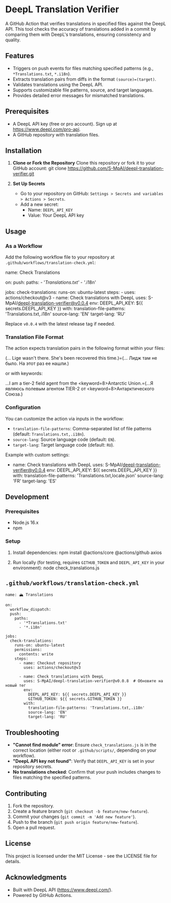 # DeepL Translation Verifier

A GitHub Action that verifies translations in specified files against the DeepL API. This tool checks the accuracy of translations added in a commit by comparing them with DeepL's translations, ensuring consistency and quality.

## Features

- Triggers on push events for files matching specified patterns (e.g., `*Translations.txt`, `*.i18n`).
- Extracts translation pairs from diffs in the format `(source)=(target)`.
- Validates translations using the DeepL API.
- Supports customizable file patterns, source, and target languages.
- Provides detailed error messages for mismatched translations.

## Prerequisites

- A DeepL API key (free or pro account). Sign up at https://www.deepl.com/pro-api.
- A GitHub repository with translation files.

## Installation

1. **Clone or Fork the Repository**
   Clone this repository or fork it to your GitHub account:
   git clone https://github.com/S-MpAI/deepl-translation-verifier.git

2. **Set Up Secrets**
   - Go to your repository on GitHub: `Settings > Secrets and variables > Actions > Secrets`.
   - Add a new secret:
     - Name: `DEEPL_API_KEY`
     - Value: Your DeepL API key

## Usage

### As a Workflow

Add the following workflow file to your repository at `.github/workflows/translation-check.yml`:

name: Check Translations

on:
  push:
    paths:
      - '*Translations.txt'
      - '*.i18n'

jobs:
  check-translations:
    runs-on: ubuntu-latest
    steps:
      - uses: actions/checkout@v3
      - name: Check translations with DeepL
        uses: S-MpAI/deepl-translation-verifier@v0.0.4
        env:
          DEEPL_API_KEY: ${{ secrets.DEEPL_API_KEY }}
        with:
          translation-file-patterns: 'Translations.txt,.i18n'
          source-lang: 'EN'
          target-lang: 'RU'

Replace `v0.0.4` with the latest release tag if needed.

### Translation File Format

The action expects translation pairs in the following format within your files:

(... Lige wasn't there. She's been recovered this time.)=(... Лидж там не было. На этот раз ее нашли.)

or with keywords:

...I am a tier-2 field agent from the <keyword=8>Antarctic Union</keyword>.=(...Я являюсь полевым агентом TIER-2 от <keyword=8>Антарктического Союза</keyword>.)

### Configuration

You can customize the action via inputs in the workflow:

- `translation-file-patterns`: Comma-separated list of file patterns (default: `Translations.txt,.i18n`).
- `source-lang`: Source language code (default: `EN`).
- `target-lang`: Target language code (default: `RU`).

Example with custom settings:

- name: Check translations with DeepL
  uses: S-MpAI/deepl-translation-verifier@v0.0.4
  env:
    DEEPL_API_KEY: ${{ secrets.DEEPL_API_KEY }}
  with:
    translation-file-patterns: 'Translations.txt,locale.json'
    source-lang: 'FR'
    target-lang: 'ES'

## Development

### Prerequisites

- Node.js 16.x
- npm

### Setup

1. Install dependencies:
   npm install @actions/core @actions/github axios

2. Run locally (for testing, requires `GITHUB_TOKEN` and `DEEPL_API_KEY` in your environment):
   node check_translations.js
## `.github/workflows/translation-check.yml`
```
name: 🏔 Translations

on:
  workflow_dispatch:
  push:
    paths:
      - '*Translations.txt'
      - '*.i18n'

jobs:
  check-translations:
    runs-on: ubuntu-latest
    permissions:
      contents: write
    steps:
      - name: Checkout repository
        uses: actions/checkout@v3
      
      - name: Check translations with DeepL
        uses: S-MpAI/deepl-translation-verifier@v0.0.8  # Обновите на новый тег
        env:
          DEEPL_API_KEY: ${{ secrets.DEEPL_API_KEY }}
          GITHUB_TOKEN: ${{ secrets.GITHUB_TOKEN }}
        with:
          translation-file-patterns: 'Translations.txt,.i18n'
          source-lang: 'EN'
          target-lang: 'RU'
```

## Troubleshooting

- **"Cannot find module" error**: Ensure `check_translations.js` is in the correct location (either root or `.github/scripts/`, depending on your workflow).
- **"DeepL API key not found"**: Verify that `DEEPL_API_KEY` is set in your repository secrets.
- **No translations checked**: Confirm that your push includes changes to files matching the specified patterns.

## Contributing

1. Fork the repository.
2. Create a feature branch (`git checkout -b feature/new-feature`).
3. Commit your changes (`git commit -m 'Add new feature'`).
4. Push to the branch (`git push origin feature/new-feature`).
5. Open a pull request.

## License

This project is licensed under the MIT License - see the LICENSE file for details.

## Acknowledgments

- Built with DeepL API (https://www.deepl.com/).
- Powered by GitHub Actions.

